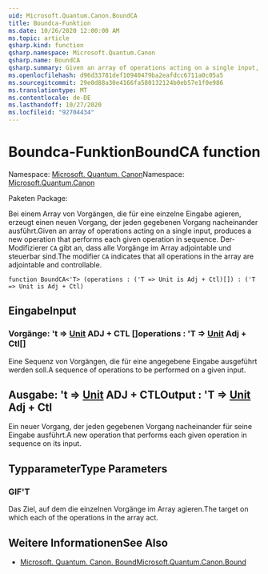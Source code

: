 ```yaml
---
uid: Microsoft.Quantum.Canon.BoundCA
title: Boundca-Funktion
ms.date: 10/26/2020 12:00:00 AM
ms.topic: article
qsharp.kind: function
qsharp.namespace: Microsoft.Quantum.Canon
qsharp.name: BoundCA
qsharp.summary: Given an array of operations acting on a single input, produces a new operation that performs each given operation in sequence. The modifier `CA` indicates that all operations in the array are adjointable and controllable.
ms.openlocfilehash: d96d33781def10940479ba2eafdcc6711a0c05a5
ms.sourcegitcommit: 29e0d88a30e4166fa580132124b0eb57e1f0e986
ms.translationtype: MT
ms.contentlocale: de-DE
ms.lasthandoff: 10/27/2020
ms.locfileid: "92704434"
---
```

# <a name="boundca-function"></a><span data-ttu-id="a28d6-102">Boundca-Funktion</span><span class="sxs-lookup"><span data-stu-id="a28d6-102">BoundCA function</span></span>

<span data-ttu-id="a28d6-103">Namespace: [Microsoft. Quantum. Canon](xref:Microsoft.Quantum.Canon)</span><span class="sxs-lookup"><span data-stu-id="a28d6-103">Namespace: [Microsoft.Quantum.Canon](xref:Microsoft.Quantum.Canon)</span></span>

<span data-ttu-id="a28d6-104">Paketen [](https://nuget.org/packages/)</span><span class="sxs-lookup"><span data-stu-id="a28d6-104">Package: [](https://nuget.org/packages/)</span></span>


<span data-ttu-id="a28d6-105">Bei einem Array von Vorgängen, die für eine einzelne Eingabe agieren, erzeugt einen neuen Vorgang, der jeden gegebenen Vorgang nacheinander ausführt.</span><span class="sxs-lookup"><span data-stu-id="a28d6-105">Given an array of operations acting on a single input, produces a new operation that performs each given operation in sequence.</span></span>
<span data-ttu-id="a28d6-106">Der-Modifizierer `CA` gibt an, dass alle Vorgänge im Array adjointable und steuerbar sind.</span><span class="sxs-lookup"><span data-stu-id="a28d6-106">The modifier `CA` indicates that all operations in the array are adjointable and controllable.</span></span>

```qsharp
function BoundCA<'T> (operations : ('T => Unit is Adj + Ctl)[]) : ('T => Unit is Adj + Ctl)
```


## <a name="input"></a><span data-ttu-id="a28d6-107">Eingabe</span><span class="sxs-lookup"><span data-stu-id="a28d6-107">Input</span></span>

### <a name="operations--t--unit-adj--ctl"></a><span data-ttu-id="a28d6-108">Vorgänge: 't => [Unit](xref:microsoft.quantum.lang-ref.unit) ADJ + CTL []</span><span class="sxs-lookup"><span data-stu-id="a28d6-108">operations : 'T => [Unit](xref:microsoft.quantum.lang-ref.unit) Adj + Ctl[]</span></span>

<span data-ttu-id="a28d6-109">Eine Sequenz von Vorgängen, die für eine angegebene Eingabe ausgeführt werden soll.</span><span class="sxs-lookup"><span data-stu-id="a28d6-109">A sequence of operations to be performed on a given input.</span></span>



## <a name="output--t--unit-adj--ctl"></a><span data-ttu-id="a28d6-110">Ausgabe: 't => [Unit](xref:microsoft.quantum.lang-ref.unit) ADJ + CTL</span><span class="sxs-lookup"><span data-stu-id="a28d6-110">Output : 'T => [Unit](xref:microsoft.quantum.lang-ref.unit) Adj + Ctl</span></span>

<span data-ttu-id="a28d6-111">Ein neuer Vorgang, der jeden gegebenen Vorgang nacheinander für seine Eingabe ausführt.</span><span class="sxs-lookup"><span data-stu-id="a28d6-111">A new operation that performs each given operation in sequence on its input.</span></span>

## <a name="type-parameters"></a><span data-ttu-id="a28d6-112">Typparameter</span><span class="sxs-lookup"><span data-stu-id="a28d6-112">Type Parameters</span></span>

### <a name="t"></a><span data-ttu-id="a28d6-113">GIF</span><span class="sxs-lookup"><span data-stu-id="a28d6-113">'T</span></span>

<span data-ttu-id="a28d6-114">Das Ziel, auf dem die einzelnen Vorgänge im Array agieren.</span><span class="sxs-lookup"><span data-stu-id="a28d6-114">The target on which each of the operations in the array act.</span></span>

## <a name="see-also"></a><span data-ttu-id="a28d6-115">Weitere Informationen</span><span class="sxs-lookup"><span data-stu-id="a28d6-115">See Also</span></span>

- [<span data-ttu-id="a28d6-116">Microsoft. Quantum. Canon. Bound</span><span class="sxs-lookup"><span data-stu-id="a28d6-116">Microsoft.Quantum.Canon.Bound</span></span>](xref:Microsoft.Quantum.Canon.Bound)
